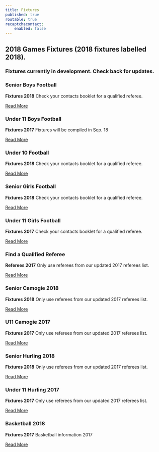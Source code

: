 ```yaml
---
title: Fixtures
published: true
routable: true
recaptchacontact:
    enabled: false
---
```


<div class="center g-title-large">
<h2 class="g-title">2018 Games Fixtures (2018 fixtures labelled 2018).</h2>
<h3 class="g-title">Fixtures currently in development. Check back for updates.</h2>
</div>
<div class="g-grid">
<div class="g-block box1 size-33-3">
<div class="g-content">
<h3 class="g-title">Senior Boys Football</h3>
<p><strong>Fixtures 2018</strong> Check your contacts booklet for a qualified referee.</p>
<a class="button" href="http://www.cumannnambunscolchilldara.com/fixtures/senior_boys_football_18">Read More</a></div>
</div>
<div class="g-block box1 size-33-3">
<div class="g-content">
<h3 class="g-title">Under 11 Boys Football</h3>
<p><strong>Fixtures 2017</strong> Fixtures will be compiled in Sep. 18</p>
<a class="button" href="http://www.cumannnambunscolchilldara.com/fixtures/under-11-boys-football-18">Read More</a></div>
</div>
<div class="g-block box1 size-33-3">
<div class="g-content">
<h3 class="g-title">Under 10 Football</h3>
<p><strong>Fixtures 2018</strong> Check your contacts booklet for a qualified referee.</p>
<a class="button" href="http://www.cumannnambunscolchilldara.com/fixtures/under10_18">Read More</a>
</div>
</div>
<div class="g-block box-red size-33-3">
<div class="g-content">
<h3 class="g-title">Senior Girls Football</h3>
<p><strong>Fixtures 2018</strong> Check your contacts booklet for a qualified referee.</p>
<a class="button" href="http://www.cumannnambunscolchilldara.com/fixtures/senior_girls_football_18">Read More</a>
</div>
</div>

<div class="g-block box-red size-33-3">
<div class="g-content">
<h3 class="g-title">Under 11 Girls Football</h3>
<p><strong>Fixtures 2017</strong> Check your contacts booklet for a qualified referee.</p>
<a class="button" href="http://www.cumannnambunscolchilldara.com/fixtures/under-11-girls-football">Read More</a>
</div>
</div>
<div class="g-block box-blue size-33-3">
<div class="g-content">
<h3 class="g-title">Find a Qualified Referee</h3>
<p><strong>Referees 2017</strong> Only use referees from our updated 2017 referees list.</p>
<a class="button" href="http://www.cumannnambunscolchilldara.com/refereetest">Read More</a>
</div>
</div>

<div class="g-block box-purple size-33-3">
<div class="g-content">
<h3 class="g-title">Senior Camogie 2018</h3>
<p><strong>Fixtures 2018</strong> Only use referees from our updated 2017 referees list.</p>
<a class="button" href="http://www.cumannnambunscolchilldara.com/fixtures/senior_camogie_2018">Read More</a>
</div>
</div>

<div class="g-block box-purple size-33-3">
<div class="g-content">
<h3 class="g-title">U11 Camogie 2017</h3>
<p><strong>Fixtures 2017</strong> Only use referees from our updated 2017 referees list.</p>
<a class="button" href="http://www.cumannnambunscolchilldara.com/fixtures/under-11-camogie">Read More</a>
</div>
</div>

<div class="g-block box-orange size-33-3">
<div class="g-content">
<h3 class="g-title">Senior Hurling 2018</h3>
<p><strong>Fixtures 2018</strong> Only use referees from our updated 2017 referees list.</p>
<a class="button" href="http://www.cumannnambunscolchilldara.com/fixtures/senior-hurling-2018">Read More</a>
</div>
</div>

<div class="g-block box-orange size-33-3">
<div class="g-content">
<h3 class="g-title">Under 11 Hurling 2017</h3>
<p><strong>Fixtures 2017</strong> Only use referees from our updated 2017 referees list.</p>
<a class="button" href="http://www.cumannnambunscolchilldara.com/fixtures/under-11-hurling">Read More</a>
</div>
</div>

<div class="g-block box-grey size-33-3">
<div class="g-content">
<h3 class="g-title">Basketball 2018</h3>
<p><strong>Fixtures 2017</strong> Basketball information 2017</p>
<a class="button" href="http://www.cumannnambunscolchilldara.com/fixtures/basketball-18">Read More</a>
</div>
</div>



